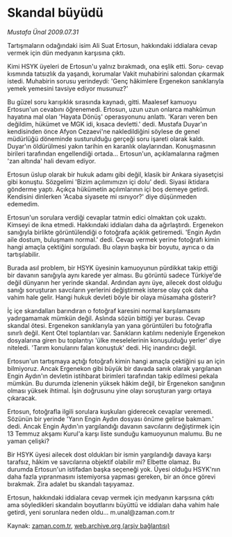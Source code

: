 # Skandal büyüdü

*Mustafa Ünal 2009.07.31*

<tr><td class="metin" colspan="2" style="padding-top: 20px; padding-left: 5px; padding-right: 10px;">Tartışmaların odağındaki isim Ali Suat Ertosun, hakkındaki iddialara cevap vermek için dün medyanın karşısına çıktı.</td></tr><tr><td class="metin" colspan="2" style="padding-top: 20px; padding-left: 5px; padding-right: 10px;"><p>Kimi HSYK üyeleri de Ertosun'u yalnız bırakmadı, ona eşlik etti. Soru- cevap kısmında tatsızlık da yaşandı, korumalar Vakit muhabirini salondan çıkarmak istedi. Muhabirin sorusu yerindeydi: 'Genç hâkimlere Ergenekon sanıklarıyla yemek yemesini tavsiye ediyor musunuz?'
<p>Bu güzel soru karışıklık sırasında kaynadı, gitti. Maalesef kamuoyu Ertosun'un cevabını öğrenemedi. Ertosun, uzun uzun onlarca mahkûmun hayatına mal olan 'Hayata Dönüş' operasyonunu anlattı. 'Kararı veren ben değildim, hükümet ve MGK idi, kısaca devletti.' dedi. Mustafa Duyar'ın kendisinden önce Afyon Cezaevi'ne nakledildiğini söylese de genel müdürlüğü döneminde susturulduğu gerçeği soru işareti olarak kaldı. Duyar'ın öldürülmesi yakın tarihin en karanlık olaylarından. Konuşmasının birileri tarafından engellendiği ortada... Ertosun'un, açıklamalarına rağmen 'zan altında' hali devam ediyor.
<p>Ertosun üslup olarak bir hukuk adamı gibi değil, klasik bir Ankara siyasetçisi gibi konuştu. Sözgelimi 'Bizim açılımımızın içi dolu' dedi. Siyasi iktidara gönderme yaptı. Açıkça hükümetin açılımlarının içi boş demeye getirdi. Kendisini dinlerken 'Acaba siyasete mi ısınıyor?' diye düşünmeden edemedim. 
<p>Ertosun'un sorulara verdiği cevaplar tatmin edici olmaktan çok uzaktı. Kimseyi de ikna etmedi. Hakkındaki iddiaları daha da ağırlaştırdı. Ergenekon sanığıyla birlikte görüntülendiği o fotoğrafa açıklık getiremedi. 'Engin Aydın aile dostum, buluşmam normal.' dedi. Cevap vermek yerine fotoğrafı kimin hangi amaçla çektiğini sorguladı. Bu olayın başka bir boyutu, ayrıca o da tartışılabilir.
<p>Burada asıl problem, bir HSYK üyesinin kamuoyunun pürdikkat takip ettiği bir davanın sanığıyla aynı karede yer alması. Bu görüntü sadece Türkiye'de değil dünyanın her yerinde skandal. Ardından aynı üye, ailecek dost olduğu sanığı soruşturan savcıların yerlerini değiştirmek isterse olay çok daha vahim hale gelir. Hangi hukuk devleti böyle bir olaya müsamaha gösterir?
<p>İç içe skandalları barındıran o fotoğraf karesini normal karşılamasını yadırgamamak mümkün değil. Aslında sözün bittiği yer burası. Cevap skandal ötesi. Ergenekon sanıklarıyla yan yana görüntüleri bu fotoğrafla sınırlı değil. Kent Otel toplantıları var. Sanıkların katılımı nedeniyle Ergenekon dosyalarına giren bu toplantıyı 'ülke meselelerinin konuşulduğu yerler' diye niteledi. 'Tarım konularını falan konuştuk' dedi. Hiç inandırıcı değil.
<p>Ertosun'un tartışmaya açtığı fotoğrafı kimin hangi amaçla çektiğini şu an için bilmiyoruz. Ancak Ergenekon gibi büyük bir davada sanık olarak yargılanan Engin Aydın'ın devletin istihbarat birimleri tarafından takip edilmesi pekala mümkün. Bu durumda izlenenin yüksek hâkim değil, bir Ergenekon sanığının olması yüksek ihtimal. İşin doğrusunu yine olayı soruşturan yargı ortaya çıkaracak.
<p>Ertosun, fotoğrafla ilgili sorulara kuşkuları giderecek cevaplar veremedi. Sözünün bir yerinde 'Yarın Engin Aydın dosyası önüme gelirse bakmam.' dedi. Ancak Engin Aydın'ın yargılandığı davanın savcılarını değiştirmek için 13 Temmuz akşamı Kurul'a karşı liste sunduğu kamuoyunun malumu. Bu ne yaman çelişki?
<p>Bir HSYK üyesi ailecek dost oldukları bir ismin yargılandığı davaya karşı tarafsız, hâkim ve savcılarına objektif olabilir mi? Elbette olamaz. Bu durumda Ertosun'un istifadan başka seçeneği yok. Üyesi olduğu HSYK'nın daha fazla yıpranmasını istemiyorsa yapması gereken, bir an önce görevi bırakmak. Zira adalet bu skandalı taşıyamaz.
<p>Ertosun, hakkındaki iddialara cevap vermek için medyanın karşısına çıktı ama söyledikleri skandalın boyutlarını büyüttü ve iddiaları daha vahim hale getirdi, yeni sorunlara neden oldu... m.unal@zaman.com.tr<br/></p></p></p></p></p></p></p></p></p></p></td></tr>

Kaynak: [zaman.com.tr](http://zaman.com.tr/yazar.do?yazino=875211), [web.archive.org (arşiv bağlantısı)](http://web.archive.org/web/20090804194143/http://www.zaman.com.tr:80/yazar.do?yazino=875211)
